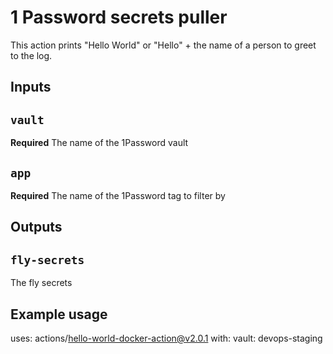 # 1 Password secrets puller

This action prints "Hello World" or "Hello" + the name of a person to greet to the log.

## Inputs

## `vault`

**Required** The name of the 1Password vault

## `app`

**Required** The name of the 1Password tag to filter by

## Outputs

## `fly-secrets`

The fly secrets

## Example usage

uses: actions/hello-world-docker-action@v2.0.1
with:
  vault: devops-staging
